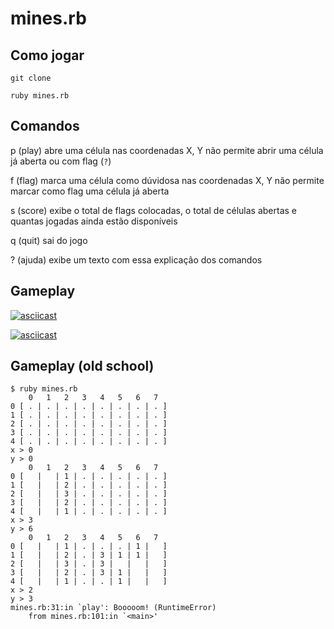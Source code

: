 # mines.rb

## Como jogar
    git clone 
    
    ruby mines.rb

## Comandos

p (play)
  abre uma célula nas coordenadas X, Y
  não permite abrir uma célula já aberta ou com flag (`?`)

f (flag)
  marca uma célula como dúvidosa nas coordenadas X, Y
  não permite marcar como flag uma célula já aberta

s (score)
  exibe o total de flags colocadas, o total de células abertas e
  quantas jogadas ainda estão disponíveis

q (quit)
  sai do jogo
  
? (ajuda)
  exibe um texto com essa explicação dos comandos
  
## Gameplay

[![asciicast](https://asciinema.org/a/136782.png)](https://asciinema.org/a/136782)

[![asciicast](https://asciinema.org/a/136781.png)](https://asciinema.org/a/136781)

## Gameplay (old school)
	$ ruby mines.rb
	    0   1   2   3   4   5   6   7
	0 [ . | . | . | . | . | . | . | . ]
	1 [ . | . | . | . | . | . | . | . ]
	2 [ . | . | . | . | . | . | . | . ]
	3 [ . | . | . | . | . | . | . | . ]
	4 [ . | . | . | . | . | . | . | . ]
	x > 0
	y > 0
	    0   1   2   3   4   5   6   7
	0 [   |   | 1 | . | . | . | . | . ]
	1 [   |   | 2 | . | . | . | . | . ]
	2 [   |   | 3 | . | . | . | . | . ]
	3 [   |   | 2 | . | . | . | . | . ]
	4 [   |   | 1 | . | . | . | . | . ]
	x > 3
	y > 6
	    0   1   2   3   4   5   6   7
	0 [   |   | 1 | . | . | . | 1 |   ]
	1 [   |   | 2 | . | 3 | 1 | 1 |   ]
	2 [   |   | 3 | . | 3 |   |   |   ]
	3 [   |   | 2 | . | 3 | 1 |   |   ]
	4 [   |   | 1 | . | . | 1 |   |   ]
	x > 2
	y > 3
	mines.rb:31:in `play': Booooom! (RuntimeError)
		from mines.rb:101:in `<main>'
